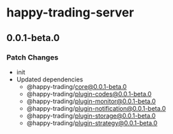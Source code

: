 # happy-trading-server

## 0.0.1-beta.0

### Patch Changes

- init
- Updated dependencies
  - @happy-trading/core@0.0.1-beta.0
  - @happy-trading/plugin-codes@0.0.1-beta.0
  - @happy-trading/plugin-monitor@0.0.1-beta.0
  - @happy-trading/plugin-notification@0.0.1-beta.0
  - @happy-trading/plugin-storage@0.0.1-beta.0
  - @happy-trading/plugin-strategy@0.0.1-beta.0
